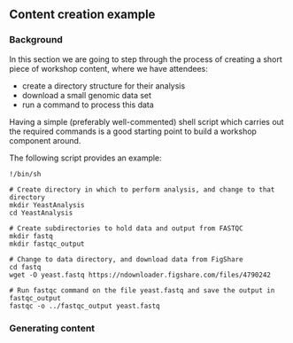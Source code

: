 ## Content creation example


### Background

In this section we are going to step through the process of creating a short piece of workshop content, where we have attendees:

 - create a directory structure for their analysis
 - download a small genomic data set
 - run a command to process this data 

Having a simple (preferably well-commented) shell script which carries out the required commands is a good starting point to build a workshop component around.

The following script provides an example:

```
!/bin/sh

# Create directory in which to perform analysis, and change to that directory
mkdir YeastAnalysis
cd YeastAnalysis

# Create subdirectories to hold data and output from FASTQC
mkdir fastq
mkdir fastqc_output

# Change to data directory, and download data from FigShare
cd fastq
wget -O yeast.fastq https://ndownloader.figshare.com/files/4790242

# Run fastqc command on the file yeast.fastq and save the output in fastqc_output
fastqc -o ../fastqc_output yeast.fastq
```

### Generating content


